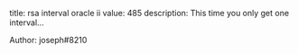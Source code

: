 title: rsa interval oracle ii
value: 485
description: This time you only get one interval...

Author: joseph#8210
